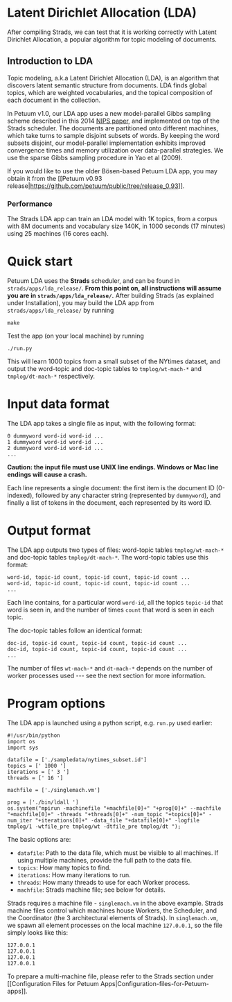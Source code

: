 # Latent Dirichlet Allocation (LDA)

After compiling Strads, we can test that it is working correctly with Latent Dirichlet Allocation, a popular algorithm for topic modeling of documents.

## Introduction to LDA

Topic modeling, a.k.a Latent Dirichlet Allocation (LDA), is an algorithm that discovers latent semantic structure from documents. LDA finds global topics, which are weighted vocabularies, and the topical composition of each document in the collection.

In Petuum v1.0, our LDA app uses a new model-parallel Gibbs sampling scheme described in this 2014 [NIPS paper](http://www.cs.cmu.edu/~epxing/papers/2014/STRADS_NIPS14.pdf), and implemented on top of the Strads scheduler. The documents are partitioned onto different machines, which take turns to sample disjoint subsets of words. By keeping the word subsets disjoint, our model-parallel implementation exhibits improved convergence times and memory utilization over data-parallel strategies. We use the sparse Gibbs sampling procedure in Yao et al (2009).

If you would like to use the older Bösen-based Petuum LDA app, you may obtain it from the [[Petuum v0.93 release|https://github.com/petuum/public/tree/release_0.93]].

### Performance 

The Strads LDA app can train an LDA model with 1K topics, from a corpus with 8M documents and vocabulary size 140K, in 1000 seconds (17 minutes) using 25 machines (16 cores each).

# Quick start

Petuum LDA uses the **Strads** scheduler, and can be found in `strads/apps/lda_release/`. **From this point on, all instructions will assume you are in `strads/apps/lda_release/`.** After building Strads (as explained under Installation), you may build the LDA app from `strads/apps/lda_release/` by running

```
make
```

Test the app (on your local machine) by running

```
./run.py
```

This will learn 1000 topics from a small subset of the NYtimes dataset, and output the word-topic and doc-topic tables to `tmplog/wt-mach-*` and `tmplog/dt-mach-*` respectively.

# Input data format

The LDA app takes a single file as input, with the following format:

```
0 dummyword word-id word-id ...
1 dummyword word-id word-id ...
2 dummyword word-id word-id ...
...
```

**Caution: the input file must use UNIX line endings. Windows or Mac line endings will cause a crash.**

Each line represents a single document: the first item is the document ID (0-indexed), followed by any character string (represented by `dummyword`), and finally a list of tokens in the document, each represented by its word ID.

# Output format

The LDA app outputs two types of files: word-topic tables `tmplog/wt-mach-*` and doc-topic tables `tmplog/dt-mach-*`. The word-topic tables use this format:

```
word-id, topic-id count, topic-id count, topic-id count ...
word-id, topic-id count, topic-id count, topic-id count ...
...
```

Each line contains, for a particular word `word-id`, all the topics `topic-id` that word is seen in, and the number of times `count` that word is seen in each topic.

The doc-topic tables follow an identical format:

```
doc-id, topic-id count, topic-id count, topic-id count ...
doc-id, topic-id count, topic-id count, topic-id count ...
...
```

The number of files `wt-mach-*` and `dt-mach-*` depends on the number of worker processes used --- see the next section for more information.

# Program options

The LDA app is launched using a python script, e.g. `run.py` used earlier:

```
#!/usr/bin/python
import os
import sys

datafile = ['./sampledata/nytimes_subset.id']
topics = [' 1000 ']
iterations = [' 3 ']
threads = [' 16 ']

machfile = ['./singlemach.vm']

prog = ['./bin/ldall ']
os.system("mpirun -machinefile "+machfile[0]+" "+prog[0]+" --machfile "+machfile[0]+" -threads "+threads[0]+" -num_topic "+topics[0]+" -num_iter "+iterations[0]+" -data_file "+datafile[0]+" -logfile tmplog/1 -wtfile_pre tmplog/wt -dtfile_pre tmplog/dt ");
```

The basic options are:
* `datafile`: Path to the data file, which must be visible to all machines. If using multiple machines, provide the full path to the data file.
* `topics`: How many topics to find.
* `iterations`: How many iterations to run.
* `threads`: How many threads to use for each Worker process.
* `machfile`: Strads machine file; see below for details.

Strads requires a machine file - `singlemach.vm` in the above example. Strads machine files control which machines house Workers, the Scheduler, and the Coordinator (the 3 architectural elements of Strads). In `singlemach.vm`, we spawn all element processes on the local machine `127.0.0.1`, so the file simply looks like this:

```
127.0.0.1
127.0.0.1
127.0.0.1
127.0.0.1
```

To prepare a multi-machine file, please refer to the Strads section under [[Configuration Files for Petuum Apps|Configuration-files-for-Petuum-apps]].
